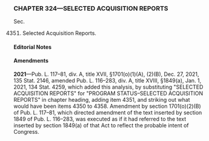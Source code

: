 ### **CHAPTER 324—SELECTED ACQUISITION REPORTS** ###

Sec.

4351. Selected Acquisition Reports.

#### **Editorial Notes** ####

#### Amendments ####

**2021**—Pub. L. 117–81, div. A, title XVII, §1701(o)(1)(A), (2)(B), Dec. 27, 2021, 135 Stat. 2146, amended Pub. L. 116–283, div. A, title XVIII, §1849(a), Jan. 1, 2021, 134 Stat. 4259, which added this analysis, by substituting "SELECTED ACQUISITION REPORTS" for "PROGRAM STATUS–SELECTED ACQUISITION REPORTS" in chapter heading, adding item 4351, and striking out what would have been items 4350 to 4358. Amendment by section 1701(o)(2)(B) of Pub. L. 117–81, which directed amendment of the text inserted by section 1849 of Pub. L. 116–283, was executed as if it had referred to the text inserted by section 1849(a) of that Act to reflect the probable intent of Congress.